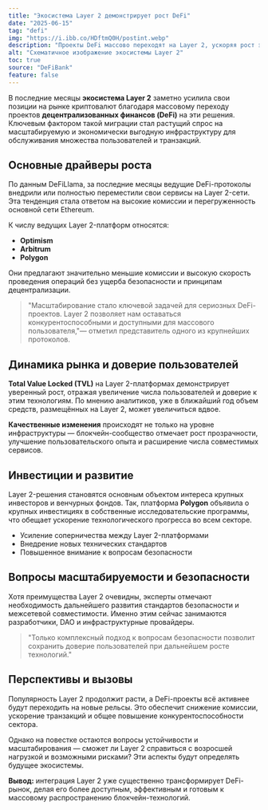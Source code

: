 ```yaml
---
title: "Экосистема Layer 2 демонстрирует рост DeFi"
date: "2025-06-15"
tag: "defi"
img: "https://i.ibb.co/HDftmQ0H/postint.webp"
description: "Проекты DeFi массово переходят на Layer 2, ускоряя рост экосистемы"
alt: "Схематичное изображение экосистемы Layer 2"
toc: true
source: "DeFiBank"
feature: false
---
```


В последние месяцы **экосистема Layer 2** заметно усилила свои позиции на рынке криптовалют благодаря массовому переходу проектов **децентрализованных финансов (DeFi)** на эти решения. Ключевым фактором такой миграции стал растущий спрос на масштабируемую и экономически выгодную инфраструктуру для обслуживания множества пользователей и транзакций.

## Основные драйверы роста

По данным DeFiLlama, за последние месяцы ведущие DeFi-протоколы внедрили или полностью переместили свои сервисы на Layer 2-сети. Эта тенденция стала ответом на высокие комиссии и перегруженность основной сети Ethereum.

К числу ведущих Layer 2-платформ относятся:

- **Optimism**
- **Arbitrum**
- **Polygon**

Они предлагают значительно меньшие комиссии и высокую скорость проведения операций без ущерба безопасности и принципам децентрализации.

> "Масштабирование стало ключевой задачей для сериозных DeFi-проектов. Layer 2 позволяет нам оставаться конкурентоспособными и доступными для массового пользователя,"— отметил представитель одного из крупнейших протоколов.

## Динамика рынка и доверие пользователей

**Total Value Locked (TVL)** на Layer 2-платформах демонстрирует уверенный рост, отражая увеличение числа пользователей и доверие к этим технологиям. По мнению аналитиков, уже в ближайший год объем средств, размещённых на Layer 2, может увеличиться вдвое.

**Качественные изменения** происходят не только на уровне инфраструктуры — блокчейн-сообщество отмечает рост прозрачности, улучшение пользовательского опыта и расширение числа совместимых сервисов.

## Инвестиции и развитие

Layer 2-решения становятся основным объектом интереса крупных инвесторов и венчурных фондов. Так, платформа **Polygon** объявила о крупных инвестициях в собственные исследовательские программы, что обещает ускорение технологического прогресса во всем секторе.

- Усиление соперничества между Layer 2-платформами
- Внедрение новых технических стандартов
- Повышенное внимание к вопросам безопасности

## Вопросы масштабируемости и безопасности

Хотя преимущества Layer 2 очевидны, эксперты отмечают необходимость дальнейшего развития стандартов безопасности и межсетевой совместимости. Именно этим сейчас занимаются разработчики, DAO и инфраструктурные провайдеры.

> "Только комплексный подход к вопросам безопасности позволит сохранить доверие пользователей при дальнейшем росте технологий."

## Перспективы и вызовы

Популярность Layer 2 продолжит расти, а DeFi-проекты всё активнее будут переходить на новые рельсы. Это обеспечит снижение комиссии, ускорение транзакций и общее повышение конкурентоспособности сектора.

Однако на повестке остаются вопросы устойчивости и масштабирования — сможет ли Layer 2 справиться с возросшей нагрузкой и возможными рисками? Эти аспекты будут определять будущее экосистемы.

**Вывод:** интеграция Layer 2 уже существенно трансформирует DeFi-рынок, делая его более доступным, эффективным и готовым к массовому распространению блокчейн-технологий.